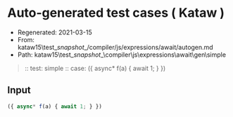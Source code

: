 # Auto-generated test cases ( Kataw )
- Regenerated: 2021-03-15
- From: kataw15\test\__snapshot__/compiler/js/expressions/await/autogen.md
- Path: kataw15\test\__snapshot__\compiler\js\expressions\await\gen\simple
> :: test: simple
> :: case: ({ async* f(a) { await 1; } })
## Input

`````js
({ async* f(a) { await 1; } })
`````

